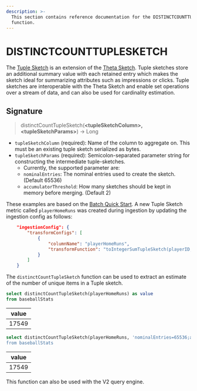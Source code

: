 ```yaml
---
description: >-
  This section contains reference documentation for the DISTINCTCOUNTTUPLESKETCH
  function.
---
```


# DISTINCTCOUNTTUPLESKETCH

The [Tuple Sketch](https://datasketches.apache.org/docs/Tuple/TupleOverview.html) is an extension of the [Theta Sketch](https://datasketches.apache.org/docs/Theta/ThetaSketchFramework.html).  Tuple sketches store an additional summary value with each retained entry which makes the sketch ideal for summarizing attributes such as impressions or clicks.  Tuple sketches are interoperable with the Theta Sketch and enable set operations over a stream of data, and can also be used for cardinality estimation.

## Signature

> distinctCountTupleSketch(**\<tupleSketchColumn>, \<tupleSketchParams>**) -> Long

* `tupleSketchColumn` (required): Name of the column to aggregate on.  This must be an existing tuple sketch serialized as bytes.
* `tupleSketchParams` (required):  Semicolon-separated parameter string for constructing the intermediate tuple-sketches.
  * Currently, the supported parameter are:
   * `nominalEntries`: The nominal entries used to create the sketch. (Default 65536)
   * `accumulatorThreshold`: How many sketches should be kept in memory before merging. (Default 2)

These examples are based on the [Batch Quick Start](../../basics/getting-started/quick-start.md#batch).  A new Tuple Sketch metric called `playerHomeRuns` was created during ingestion by updating the ingestion config as follows:

```json
	"ingestionConfig": {
		"transformConfigs": [
			{
				"columnName": "playerHomeRuns",
				"transformFunction": "toIntegerSumTupleSketch(playerID, homeRuns)"
			}
		]
	}
```

The `distinctCountTupleSketch` function can be used to extract an estimate of the number of unique items in a Tuple sketch.

```sql
select distinctCountTupleSketch(playerHomeRuns) as value
from baseballStats 
```

| value |
| ----- |
| 17549 |

```sql
select distinctCountTupleSketch(playerHomeRuns, 'nominalEntries=65536;accumulatorThreshold=10) as value
from baseballStats 
```

| value |
| ----- |
| 17549 |

This function can also be used with the V2 query engine.
